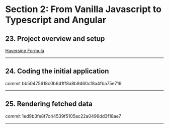 # Section 2: From Vanilla Javascript to Typescript and Angular

## 23. Project overview and setup

[Haversine Formula](https://en.wikipedia.org/wiki/Haversine_formula)

---

## 24. Coding the initial application

commit bb50475618c0b641ff8a8b9460cf8a4fba75e719

---
## 25. Rendering fetched data

commit 1ed9b3fe8f7c44539f5105ac22a0496dd3f18ae7

---